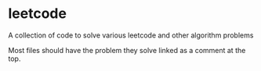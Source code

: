 # leetcode
A collection of code to solve various leetcode and other algorithm problems

Most files should have the problem they solve linked as a comment at the top.
